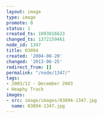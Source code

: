 ```yaml
---
layout: image
type: image
promote: 0
status: 1
created_ts: 1093016623
changed_ts: 1372159461
node_id: 1347
title: 03894
created: '2004-08-20'
changed: '2013-06-25'
redirect_from: []
permalink: "/node/1347/"
tags:
- 2003/12 - December 2003
- Heaphy Track
images:
- src: image/images/03894-1347.jpg
  name: 03894-1347.jpg
---
```


